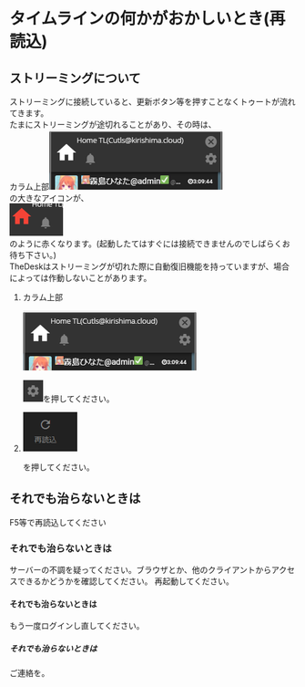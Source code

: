 # タイムラインの何かがおかしいとき(再読込)

## ストリーミングについて

ストリーミングに接続していると、更新ボタン等を押すことなくトゥートが流れてきます。  
たまにストリーミングが途切れることがあり、その時は、  
カラム上部![timeline4](https://raw.githubusercontent.com/cutls/TheDeskDocs/master/media/timeline4.png)  
の大きなアイコンが、  
![timeline12](https://raw.githubusercontent.com/cutls/TheDeskDocs/master/media/timeline12.png)  
のように赤くなります。(起動したてはすぐには接続できませんのでしばらくお待ち下さい。)  
TheDeskはストリーミングが切れた際に自動復旧機能を持っていますが、場合によっては作動しないことがあります。

1. カラム上部  

   ![timeline4](https://raw.githubusercontent.com/cutls/TheDeskDocs/master/media/timeline4.png)  

   ![timeline8](https://raw.githubusercontent.com/cutls/TheDeskDocs/master/media/timeline8.png)を押してください。

2. ![timeline13](https://raw.githubusercontent.com/cutls/TheDeskDocs/master/media/timeline13.png)  

   を押してください。

## それでも治らないときは

F5等で再読込してください

### それでも治らないときは

サーバーの不調を疑ってください。ブラウザとか、他のクライアントからアクセスできるかどうかを確認してください。
再起動してください。

#### それでも治らないときは

もう一度ログインし直してください。

##### それでも治らないときは

ご連絡を。
